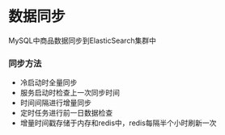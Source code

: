 
# 数据同步
MySQL中商品数据同步到ElasticSearch集群中

### 同步方法
- 冷启动时全量同步
- 服务启动时检查上一次同步时间
- 时间间隔进行增量同步
- 定时任务进行前一日数据检查
- 增量时间戳存储于内存和redis中，redis每隔半个小时刷新一次